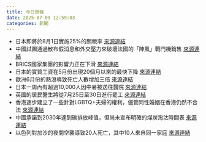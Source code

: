 ```yaml
---
title: 今日頭條
date: 2025-07-09 12:59:03
categories: 新聞            
---
```

- 日本即將於8月1日實施25%的關稅率 [來源連結](https://asiatimes.com/2025/07/investors-beware-japan-the-long-presumed-safe-haven-is-hit/)
- 中國試圖通過散布假消息和外交壓力來破壞法國的「陣風」戰鬥機銷售 [來源連結](https://asiatimes.com/2025/07/china-badmouths-french-rafale-to-rewire-indo-pacific-arms-deals/)
- BRICS國家集團的影響力正在下滑 [來源連結](https://asiatimes.com/2025/07/rio-summit-made-clear-brics-is-sliding-towards-irrelevance/)
- 日本的實質工資在5月份出現20個月以來的最快下降 [來源連結](https://asiatimes.com/2025/07/china-wins-as-trumps-tariff-man-act-trashes-japans-2025/)
- 歐洲6月份的熱浪導致死亡人數增加三倍 [來源連結](https://www.theguardian.com/environment/2025/jul/09/europe-june-heatwave-study-climate-breakdown-tripled-death-toll)
- 日本一周內有超過10,000人因中暑被送往醫院 [來源連結](https://www.japantimes.co.jp/news/2025/07/09/japan/society/heatstroke-hospital/)
- 英國的居民醫生將從7月25日至30日進行罷工 [來源連結](https://www.theguardian.com/society/2025/jul/09/resident-doctors-in-england-to-strike-from-25-july)
- 香港逐步建立了一些針對LGBTQ+夫婦的權利，儘管同性婚姻在香港仍然不合法 [來源連結](https://www.theguardian.com/world/2025/jul/09/hong-kong-same-sex-lgbtq-marriage-equality-registration)
- 中國承諾到2030年達到碳排放峰值，但尚未宣布明確的煤炭淘汰時間表 [來源連結](https://www.theguardian.com/world/2025/jul/09/chinas-coal-heartland-fighting-for-a-greener-future)
- 以色列對加沙的夜間空襲導致20人死亡，其中10人來自同一家庭 [來源連結](https://www.theguardian.com/world/live/2025/jul/09/israel-gaza-war-middle-east-latest-news-updates-ceasefire-hamas-netanyahu)



